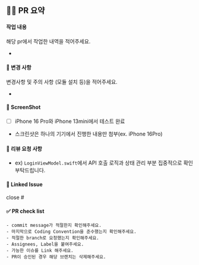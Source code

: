 ## 🧑‍🚀 PR 요약
#### 작업 내용
해당 pr에서 작업한 내역을 적어주세요.

- 

#### 📌 변경 사항
변경사항 및 주의 사항 (모듈 설치 등)을 적어주세요.

- 

#### 📸 ScreenShot
- [ ] iPhone 16 Pro와 iPhone 13mini에서 테스트 완료
- 스크린샷은 하나의 기기에서 진행한 내용만 첨부(ex. iPhone 16Pro)

#### 🙏 리뷰 요청 사항
- ex) `LoginViewModel.swift`에서 API 호출 로직과 상태 관리 부분 집중적으로 확인 부탁드립니다.

#### 🔗 Linked Issue
close #

#### ✅ PR check list
```
- commit message가 적절한지 확인해주세요. 
- 마지막으로 Coding Convention을 준수했는지 확인해주세요.
- 적절한 branch로 요청했는지 확인해주세요.
- Assignees, Label을 붙여주세요.
- 가능한 이슈를 Link 해주세요.
- PR이 승인된 경우 해당 브랜치는 삭제해주세요.
```